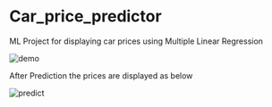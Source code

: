# Car_price_predictor
ML Project for displaying car prices using Multiple Linear Regression

![demo](https://user-images.githubusercontent.com/79087337/204968042-590bdac2-a245-4a4e-9c9a-5822791dd4b8.png)

After Prediction the prices are displayed as below

![predict](https://user-images.githubusercontent.com/79087337/204968211-a259d2eb-1fbe-4aaa-ae16-0141e44e7fea.png)

